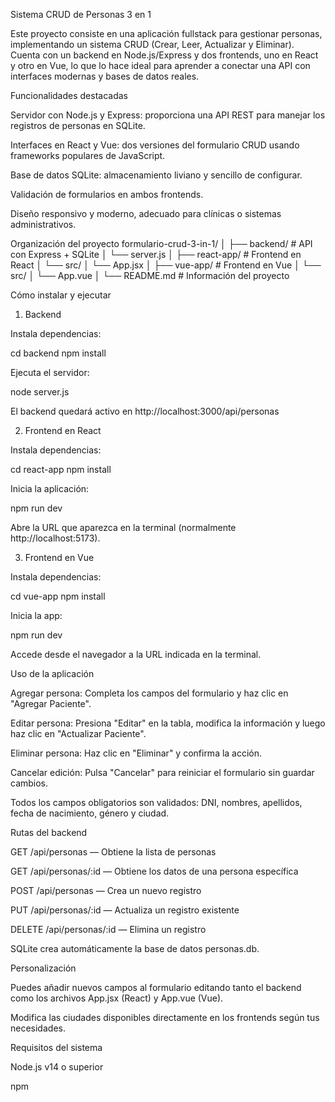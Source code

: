 Sistema CRUD de Personas 3 en 1

Este proyecto consiste en una aplicación fullstack para gestionar personas, implementando un sistema CRUD (Crear, Leer, Actualizar y Eliminar). Cuenta con un backend en Node.js/Express y dos frontends, uno en React y otro en Vue, lo que lo hace ideal para aprender a conectar una API con interfaces modernas y bases de datos reales.

Funcionalidades destacadas

Servidor con Node.js y Express: proporciona una API REST para manejar los registros de personas en SQLite.

Interfaces en React y Vue: dos versiones del formulario CRUD usando frameworks populares de JavaScript.

Base de datos SQLite: almacenamiento liviano y sencillo de configurar.

Validación de formularios en ambos frontends.

Diseño responsivo y moderno, adecuado para clínicas o sistemas administrativos.

Organización del proyecto
formulario-crud-3-in-1/
│
├── backend/       # API con Express + SQLite
│   └── server.js
│
├── react-app/     # Frontend en React
│   └── src/
│       └── App.jsx
│
├── vue-app/       # Frontend en Vue
│   └── src/
│       └── App.vue
│
└── README.md      # Información del proyecto

Cómo instalar y ejecutar
1. Backend

Instala dependencias:

cd backend
npm install


Ejecuta el servidor:

node server.js


El backend quedará activo en http://localhost:3000/api/personas

2. Frontend en React

Instala dependencias:

cd react-app
npm install


Inicia la aplicación:

npm run dev


Abre la URL que aparezca en la terminal (normalmente http://localhost:5173).

3. Frontend en Vue

Instala dependencias:

cd vue-app
npm install


Inicia la app:

npm run dev


Accede desde el navegador a la URL indicada en la terminal.

Uso de la aplicación

Agregar persona: Completa los campos del formulario y haz clic en "Agregar Paciente".

Editar persona: Presiona "Editar" en la tabla, modifica la información y luego haz clic en "Actualizar Paciente".

Eliminar persona: Haz clic en "Eliminar" y confirma la acción.

Cancelar edición: Pulsa "Cancelar" para reiniciar el formulario sin guardar cambios.

Todos los campos obligatorios son validados: DNI, nombres, apellidos, fecha de nacimiento, género y ciudad.

Rutas del backend

GET /api/personas — Obtiene la lista de personas

GET /api/personas/:id — Obtiene los datos de una persona específica

POST /api/personas — Crea un nuevo registro

PUT /api/personas/:id — Actualiza un registro existente

DELETE /api/personas/:id — Elimina un registro

SQLite crea automáticamente la base de datos personas.db.

Personalización

Puedes añadir nuevos campos al formulario editando tanto el backend como los archivos App.jsx (React) y App.vue (Vue).

Modifica las ciudades disponibles directamente en los frontends según tus necesidades.

Requisitos del sistema

Node.js v14 o superior

npm
